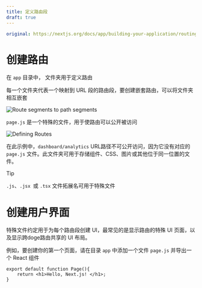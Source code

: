 ```yaml
---
title: 定义路由段
draft: true
---
```

```yaml
original: https://nextjs.org/docs/app/building-your-application/routing/defining-routes
```

# 创建路由

在 `app` 目录中， 文件夹用于定义路由

每一个文件夹代表一个映射到 URL 段的路由段，要创建嵌套路由，可以将文件夹相互嵌套

![Route segments to path segments](https://mielgo-markdown.oss-cn-chengdu.aliyuncs.com/cerate-router.png)

`page.js`  是一个特殊的文件，用于使路由可以公开被访问

![Defining Routes](https://mielgo-markdown.oss-cn-chengdu.aliyuncs.com/router-path.png)

在此示例中，`dashboard/analytics` URL路径不可公开访问，因为它没有对应的 `page.js` 文件。此文件夹可用于存储组件、CSS、图片或其他位于同一位置的文件。

> [!TIP]
>
> `.js`、`.jsx `或 `.tsx` 文件拓展名可用于特殊文件



# 创建用户界面

特殊文件约定用于为每个路由段创建 UI，最常见的是显示路由的特殊 UI 页面，以及显示跨doge路由共享的 UI 布局。

例如，要创建你的第一个页面，请在目录 `app` 中添加一个文件 `page.js` 并导出一个 React 组件

```tsx title="app/page.tsx"
export default function Page(){
	return <h1>Hello, Next.js! </h1>;
}
```



